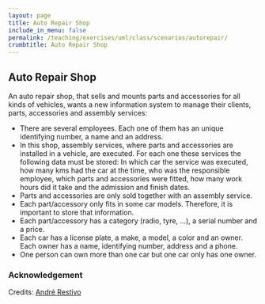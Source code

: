 ```yaml
---
layout: page
title: Auto Repair Shop
include_in_menu: false
permalink: /teaching/exercises/uml/class/scenarios/autorepair/
crumbtitle: Auto Repair Shop
---
```


## Auto Repair Shop

An auto repair shop, that sells and mounts parts and accessories for all kinds of vehicles, wants a new information system to manage their clients, parts, accessories and assembly services:

- There are several employees. Each one of them has an unique identifying number, a name and an address.
- In this shop, assembly services, where parts and accessories are installed in a vehicle, are executed. For each one these services the following data must be stored: In which car the service was executed, how many kms had the car at the time, who was the responsible employee, which parts and accessories were fitted, how many work hours did it take and the admission and finish dates.
- Parts and accessories are only sold together with an assembly service.
- Each part/accessory only fits in some car models. Therefore, it is important to store that information.
- Each part/accessory has a category (radio, tyre, …), a serial number and a price.
- Each car has a license plate, a make, a model, a color and an owner. Each owner has a name, identifying number, address and a phone.
- One person can own more than one car but one car only has one owner.


### Acknowledgement

Credits: [André Restivo](https://web.fe.up.pt/~arestivo/page/exercises/entity-relationship/autorepair/)
